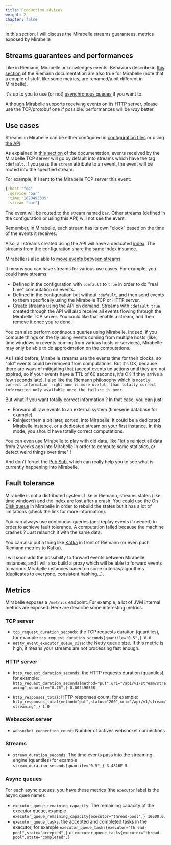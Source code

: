 ```yaml
---
title: Production advices
weight: 2
chapter: false
---
```


In this section, I will discuss the Mirabelle streams guarantees, metrics exposed by Mirabelle

## Streams guarantees and performances

Like in Riemann, Mirabelle acknowledges events. Behaviors describe in [this section](http://riemann.io/howto.html#client-backpressure-latency-and-queues) of the Riemann documentation are also true for Mirabelle (note that a couple of stuff, like some metrics, are renamed/a bit different in Mirabelle).

it's up to you to use (or not) [asynchronous queues](/howto/stream/#io-and-async-queues) if you want to.

Although Mirabelle supports receiving events on its HTTP server, please use the TCP/protobuf one if possible: performances will be *way* better.

## Use cases

Streams in Mirabelle can be either configured in [configuration files](/howto/configuration/) or using [the API](/api/).

As explained in [this section](/howto/stream/#streams) of the documentation, events received by the Mirabelle TCP server will go by default into streams which have the tag `:default`. If you pass the `stream` attribute to an event, the event will be routed into the specified stream.

For example, if I sent to the Mirabelle TCP server this event:

```clojure
{:host "foo"
 :service "bar"
 :time "1620495335"
 :stream "bar"}
```

The event will be routed to the stream named `bar`. Other streams (defined in the configuration or using this API) will not see the event.

Remember, in Mirabelle, each stream has its own "clock" based on the time of the events it receives.

Also, all streams created using the API will have a dedicated [index](/howto/index/). The streams from the configuration share the same index instance.

Mirabelle is also able to [move events between streams](/howto/stream/#move-events-between-streams).

It means you can have streams for various use cases. For example, you could have streams:

- Defined in the configuration with `:default` to `true` in order to do "real time" computation on events.
- Defined in the configuration but without `:default`, and then send events to them specifically using the Mirabelle TCP or HTTP server.
- Create streams using the API on demand. Streams with `:default true` created through the API will also receive all events flowing through the Mirabelle TCP server. You could like that enable a stream, and then remove it once you're done.

You can also perform continuous queries using Mirabelle. Indeed, if you compute things on the fly using events coming from multiple hosts (like, time windows on events coming from various hosts or services), Mirabelle may only be able to do approximation on the computations.

As I said before, Mirabelle streams use the events time for their clocks, so "old" events could be removed from computations. But it's OK, because there are ways of mitigating that (accept events un actions until they are not expired, so if your events have a TTL of 60 seconds, it's OK if they arrive a few seconds late). I also like the Riemann philosophy which is `mostly correct information right now is more useful, than totally correct information only available once the failure is over`.

But what if you want totally correct information ? In that case, you can just:

- Forward all raw events to an external system (timeserie database for example)
- Reinject them a bit later, sorted, into Mirabelle. It could be a dedicated Mirabelle instance, or a dedicated stream on your first instance. In this mode, you should have totally correct computations.

You can even use Mirabelle to play with old data, like "let's reinject all data from 2 weeks ago into Mirabelle in order to compute some statistics, or detect weird things over time" !

And don't forget the [Pub Sub](/howto/pubsub/), which can really help you to see what is currently happening into Mirabelle.

## Fault tolerance

Mirabelle is not a distributed system. Like in Riemann, streams states (like time windows) and the index are lost after a crash. You could use the [On Disk queue](/howto/on-disk-queue/) in Mirabelle in order to rebuild the states but it has a lot of limitations (check the link for more information).

You can always use continuous queries (and replay events if needed) in order to achieve fault tolerance. A computation failed because the machine crashes ? Just relaunch it with the same data.

You can also put a thing like [Kafka](https://kafka.apache.org/) in front of Riemann (or even push Riemann metrics to Kafka).

I will soon add the possibility to forward events between Mirabelle instances, and I will also build a proxy which will be able to forward events to various Mirabelle instances based on some criterias/algorithms (duplicates to everyone, consistent hashing...).

## Metrics

Mirabelle exposes a `/metrics` endpoint. For example, a lot of JVM internal metrics are exposed. Here are describe some interesting metrics.

### TCP server

- `tcp_request_duration_seconds`: the TCP requests duration (quantiles), for example `tcp_request_duration_seconds{quantile="0.5",} 0.0`.
- `netty_event_executor_queue_size`: the Netty queue size. If this metric is high, it means your streams are not processing fast enough.

### HTTP server

- `http_request_duration_seconds`: the HTTP requests duration (quantiles), for example: `http_request_duration_seconds{method="put",uri="/api/v1/stream/streaming",quantile="0.75",} 0.002490368`

- `http_responses_total`: HTTP responses count, for example: `http_responses_total{method="put",status="200",uri="/api/v1/stream/streaming",} 1.0`

### Websocket server

- `websocket_connection_count`: Number of actives websocket connections

### Streams

- `stream_duration_seconds`: The time events pass into the streaming engine (quantiles) for example `stream_duration_seconds{quantile="0.5",} 3.4816E-5`.

### Async queues

For each async queues, you have these metrics (the `executor` label is the async quee name):

- `executor_queue_remaining_capacity`: The remaining capacity of the executor queue, example `executor_queue_remaining_capacity{executor="thread-pool",} 10000.0`.
- `executor_queue_tasks`: the accepted and completed tasks in the executor, for example `executor_queue_tasks{executor="thread-pool",state="accepted",}` or `executor_queue_tasks{executor="thread-pool",state="completed",}`
